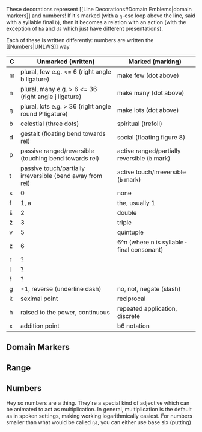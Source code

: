 These decorations represent [[Line Decorations#Domain Emblems|domain markers]] and numbers! If it's marked (with a `ŋ`-esc loop above the line, said with a syllable final `b`), then it becomes a relation with an action (with the exception of `bà` and `dà` which just have different presentations).

Each of these is written differently:
numbers are written the [[Numbers|UNLWS]] way

C | Unmarked (written) | Marked (marking)
-|-|-
m | plural, few e.g. <= 6 (right angle b ligature) | make few (dot above)
n | plural, many e.g. > 6 <= 36 (right angle j ligature) | make many (dot above)
ŋ | plural, lots e.g. > 36 (right angle round P ligature) | make lots (dot above)
b | celestial (three dots) | spiritual (trefoil)
d | gestalt (floating bend towards rel) | social (floating figure 8)
p | passive ranged/reversible (touching bend towards rel) | active ranged/partially reversible (`b` mark)
t | passive touch/partially irreversible (bend away from rel) | active touch/irreversible (`b` mark)
s | 0 | none
f | 1, a | the, usually 1
š | 2 | double
ž | 3 | triple
v | 5 | quintuple
z | 6 | 6^n (where n is syllable-final consonant)
r | ?
l | ?
ř | ?
g | -1, reverse (underline dash) | no, not, negate (slash)
k | seximal point | reciprocal
h | raised to the power, continuous | repeated application, discrete
x | addition point | b6 notation

## Domain Markers

## Range

## Numbers
Hey so numbers are a thing. They're a special kind of adjective which can be animated to act as multiplication. In general, multiplication is the default as in spoken settings, making working logarithmically easiest.
For numbers smaller than what would be called `ŋà`, you can either use base six (putting)